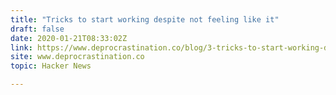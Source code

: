 ```yaml
---
title: "Tricks to start working despite not feeling like it"
draft: false
date: 2020-01-21T08:33:02Z
link: https://www.deprocrastination.co/blog/3-tricks-to-start-working-despite-not-feeling-like-it?utm_medium=RSS&utm_source=hune
site: www.deprocrastination.co
topic: Hacker News  

---
```

